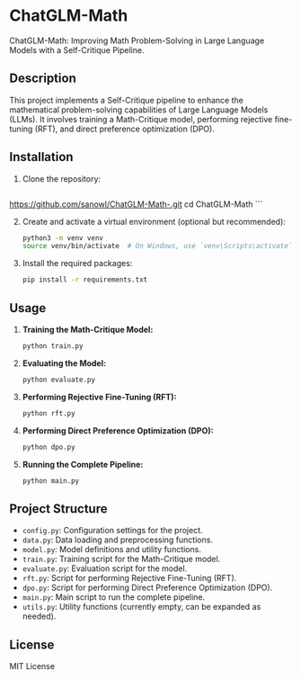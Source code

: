 # ChatGLM-Math

ChatGLM-Math: Improving Math Problem-Solving in Large Language Models with a Self-Critique Pipeline.

## Description

This project implements a Self-Critique pipeline to enhance the mathematical problem-solving capabilities of Large Language Models (LLMs). It involves training a Math-Critique model, performing rejective fine-tuning (RFT), and direct preference optimization (DPO).

## Installation

1. Clone the repository:
    ```bash
  https://github.com/sanowl/ChatGLM-Math-.git
    cd ChatGLM-Math
    ```

2. Create and activate a virtual environment (optional but recommended):
    ```bash
    python3 -m venv venv
    source venv/bin/activate  # On Windows, use `venv\Scripts\activate`
    ```

3. Install the required packages:
    ```bash
    pip install -r requirements.txt
    ```

## Usage

1. **Training the Math-Critique Model:**
    ```bash
    python train.py
    ```

2. **Evaluating the Model:**
    ```bash
    python evaluate.py
    ```

3. **Performing Rejective Fine-Tuning (RFT):**
    ```bash
    python rft.py
    ```

4. **Performing Direct Preference Optimization (DPO):**
    ```bash
    python dpo.py
    ```

5. **Running the Complete Pipeline:**
    ```bash
    python main.py
    ```

## Project Structure

- `config.py`: Configuration settings for the project.
- `data.py`: Data loading and preprocessing functions.
- `model.py`: Model definitions and utility functions.
- `train.py`: Training script for the Math-Critique model.
- `evaluate.py`: Evaluation script for the model.
- `rft.py`: Script for performing Rejective Fine-Tuning (RFT).
- `dpo.py`: Script for performing Direct Preference Optimization (DPO).
- `main.py`: Main script to run the complete pipeline.
- `utils.py`: Utility functions (currently empty, can be expanded as needed).

## License

MIT License 
